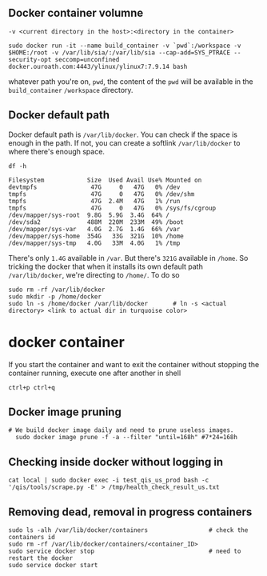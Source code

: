 ## Docker container volumne 

```
-v <current directory in the host>:<directory in the container>
```

```
sudo docker run -it --name build_container -v `pwd`:/workspace -v $HOME:/root -v /var/lib/sia/:/var/lib/sia --cap-add=SYS_PTRACE --security-opt seccomp=unconfined docker.ouroath.com:4443/ylinux/ylinux7:7.9.14 bash
```

whatever path you're on, `pwd`, the content of the `pwd` will be available in the `build_container` `/workspace` directory. 

## Docker default path

Docker default path is `/var/lib/docker`. You can check if the space is enough in the path. If not, you can create a softlink `/var/lib/docker` to where there's enough space. 

```
df -h

Filesystem            Size  Used Avail Use% Mounted on
devtmpfs               47G     0   47G   0% /dev
tmpfs                  47G     0   47G   0% /dev/shm
tmpfs                  47G  2.4M   47G   1% /run
tmpfs                  47G     0   47G   0% /sys/fs/cgroup
/dev/mapper/sys-root  9.8G  5.9G  3.4G  64% /
/dev/sda2             488M  220M  233M  49% /boot
/dev/mapper/sys-var   4.0G  2.7G  1.4G  66% /var
/dev/mapper/sys-home  354G   33G  321G  10% /home
/dev/mapper/sys-tmp   4.0G   33M  4.0G   1% /tmp
```

There's only `1.4G` available in `/var`. But there's `321G` available in `/home`. So tricking the docker that when it installs its own default path `/var/lib/docker`, we're directing to `/home/`. To do so

```
sudo rm -rf /var/lib/docker
sudo mkdir -p /home/docker
sudo ln -s /home/docker /var/lib/docker       # ln -s <actual directory> <link to actual dir in turquoise color>
```

# docker container

If you start the container and want to exit the container without stopping the container running, execute one after another in shell 

```
ctrl+p ctrl+q
```

## Docker image pruning 

```
# We build docker image daily and need to prune useless images.
  sudo docker image prune -f -a --filter "until=168h" #7*24=168h
```

## Checking inside docker without logging in

```
cat local | sudo docker exec -i test_qis_us_prod bash -c '/qis/tools/scrape.py -E' > /tmp/health_check_result_us.txt
```

## Removing dead, removal in progress containers

```
sudo ls -alh /var/lib/docker/containers                 # check the containers id
sudo rm -rf /var/lib/docker/containers/<container_ID>
sudo service docker stop                                # need to restart the docker
sudo service docker start
```
